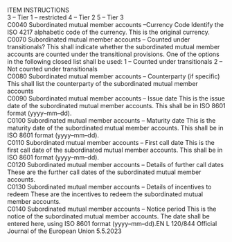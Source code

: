  
ITEM  INSTRUCTIONS  
3 – Tier 1 – restricted 
4 – Tier 2 
5 – Tier 3  
C0040  Subordinated mutual member 
accounts –Currency Code  Identify the ISO 4217 alphabetic code of the currency. This is the original 
currency.  
C0070  Subordinated mutual member 
accounts – Counted under 
transitionals?  This shall indicate whether the subordinated mutual member accounts are 
counted under the transitional provisions. 
One of the options in the following closed list shall be used: 
1 – Counted under transitionals 
2 – Not counted under transitionals  
C0080  Subordinated mutual member 
accounts – Counterparty (if 
specific)  This shall list the counterparty of the subordinated mutual member accounts  
C0090  Subordinated mutual member 
accounts – Issue date  This is the issue date of the subordinated mutual member accounts. This shall be 
in ISO 8601 format (yyyy–mm–dd).  
C0100  Subordinated mutual member 
accounts – Maturity date  This is the maturity date of the subordinated mutual member accounts. This shall 
be in ISO 8601 format (yyyy–mm–dd).  
C0110  Subordinated mutual member 
accounts – First call date  This is the first call date of the subordinated mutual member accounts. This shall 
be in ISO 8601 format (yyyy–mm–dd).  
C0120  Subordinated mutual member 
accounts – Details of further 
call dates  These are the further call dates of the subordinated mutual member accounts.  
C0130  Subordinated mutual member 
accounts – Details of 
incentives to redeem  These are the incentives to redeem the subordinated mutual member accounts.  
C0140  Subordinated mutual member 
accounts – Notice period  This is the notice of the subordinated mutual member accounts. The date shall be 
entered here, using ISO 8601 format (yyyy–mm–dd).EN  L 120/844 Official Journal of the European Union 5.5.2023